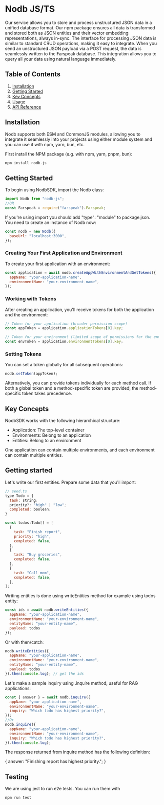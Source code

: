 # Nodb JS/TS

Our service allows you to store and process unstructured JSON data in a unified database format. Our npm package ensures all data is transformed and stored both as JSON entities and their vector embedding representations, always in-sync.
The interface for processing JSON data is similar to standard CRUD operations, making it easy to integrate. When you send an unstructured JSON payload via a POST request, the data is seamlessly written to the Farspeak database. This integration allows you to query all your data using natural language immediately.

## Table of Contents

1. [Installation](#installation)
2. [Getting Started](#getting-started)
3. [Key Concepts](#key-concepts)
4. [Usage](#usage)
5. [API Reference](#api-reference)

## Installation

Nodb supports both ESM and CommonJS modules, allowing you to integrate it seamlessly into your projects using either module system and you can use it with npm, yarn, bun, etc.

First install the NPM package (e.g. with npm, yarn, pnpm, bun):

```bash
npm install nodb-js
```

## Getting Started

To begin using NodbSDK, import the Nodb class:

```javascript
import Nodb from "nodb-js";
//OR
const Farspeak = require("farspeak").Farspeak;
```
If you're using import you should add "type": "module" to package.json.
You need to create an instance of Nodb now:
```javascript
const nodb = new Nodb({
  baseUrl: "localhost:3000",
});
```
### Creating Your First Application and Environment

To create your first application with an environment:

```javascript
const application = await nodb.createAppWithEnvironmentAndGetTokens({
  appName: "your-application-name",
  environmentName: "your-environment-name",
});
```

### Working with Tokens

After creating an application, you'll receive tokens for both the application and the environment:

```javascript
// Token for your application (broader permission scope)
const appToken = application.applicationTokens[0].key;

// Token for your environment (limited scope of permissions for the environment)
const envToken = application.environmentTokens[0].key;
```

### Setting Tokens

You can set a token globally for all subsequent operations:

```javascript
nodb.setToken(appToken);
```

Alternatively, you can provide tokens individually for each method call. If both a global token and a method-specific token are provided, the method-specific token takes precedence.

## Key Concepts

NodbSDK works with the following hierarchical structure:

- Application: The top-level container
- Environments: Belong to an application
- Entities: Belong to an environment

One application can contain multiple environments, and each environment can contain multiple entities.

## Getting started
Let's write our first entities. Prepare some data that you'll import:
```javascript
// seed.ts
type Todo = {
  task: string;
  priority?: "high" | "low";
  completed: boolean;
}

const todos:Todo[] = [
  {
    task: "Finish report",
    priority: "high",
    completed: false,
  },
  {
    task: "Buy groceries",
    completed: false,
  },
  {
    task: "Call mom",
    completed: false,
  },
];
```

Writing entities is done using writeEntities method for example using todos entity:
```javascript
const ids = await nodb.writeEntities({
  appName: "your-application-name",
  environmentName: "your-environment-name",
  entityName: "your-entity-name",
  payload: todos
});
```

Or with then/catch:
```javascript
nodb.writeEntities({
  appName: "your-application-name",
  environmentName: "your-environment-name",
  entityName: "your-entity-name",
  payload: todos
}).then(console.log); // get the ids
```

Let's make a sample inquiry using .inquire method, useful for RAG applications:
```javascript
const { answer } = await nodb.inquire({
  appName: "your-application-name",
  environmentName: "your-environment-name",
  inquiry: "Which todo has highest priority?",
});
//Or
nodb.inquire({
  appName: "your-application-name",
  environmentName: "your-environment-name",
  inquiry: "Which todo has highest priority?",
}).then(console.log);
```
The response returned from inquire method has the following definition:

{
  answer: "Finishing report has highest priority.";
}

## Testing
We are using jest to run e2e tests. You can run them with 
```javascript
npm run test
```
